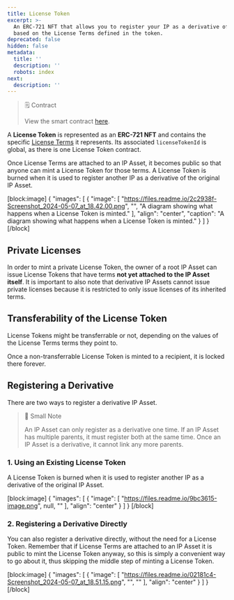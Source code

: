 ```yaml
---
title: License Token
excerpt: >-
  An ERC-721 NFT that allows you to register your IP as a derivative of another,
  based on the License Terms defined in the token.
deprecated: false
hidden: false
metadata:
  title: ''
  description: ''
  robots: index
next:
  description: ''
---
```

> 🗒️ Contract
> 
> View the smart contract [here](https://github.com/storyprotocol/protocol-core-v1/blob/main/contracts/LicenseToken.sol).

A **License Token** is represented as an **ERC-721 NFT** and contains the specific [License Terms](doc:license-terms) it represents. Its associated `licenseTokenId` is global, as there is one License Token contract.

Once License Terms are attached to an IP Asset, it becomes public so that anyone can mint a License Token for those terms. A License Token is burned when it is used to register another IP as a derivative of the original IP Asset.

[block:image]
{
  "images": [
    {
      "image": [
        "https://files.readme.io/2c2938f-Screenshot_2024-05-07_at_18.42.00.png",
        "",
        "A diagram showing what happens when a License Token is minted."
      ],
      "align": "center",
      "caption": "A diagram showing what happens when a License Token is minted."
    }
  ]
}
[/block]


## Private Licenses

In order to mint a private License Token, the owner of a root IP Asset can issue License Tokens that have terms **not yet attached to the IP Asset itself**. It is important to also note that derivative IP Assets cannot issue private licenses because it is restricted to only issue licenses of its inherited terms.

## Transferability of the License Token

License Tokens might be transferrable or not, depending on the values of the License Terms terms they point to.

Once a non-transferrable License Token is minted to a recipient, it is locked there forever.

## Registering a Derivative

There are two ways to register a derivative IP Asset.

> 📘 Small Note
> 
> An IP Asset can only register as a derivative one time. If an IP Asset has multiple parents, it must register both at the same time. Once an IP Asset is a derivative, it cannot link any more parents.

### 1. Using an Existing License Token

A License Token is burned when it is used to register another IP as a derivative of the original IP Asset.

[block:image]
{
  "images": [
    {
      "image": [
        "https://files.readme.io/9bc3615-image.png",
        null,
        ""
      ],
      "align": "center"
    }
  ]
}
[/block]


### 2. Registering a Derivative Directly

You can also register a derivative directly, without the need for a License Token. Remember that if License Terms are attached to an IP Asset it is public to mint the License Token anyway, so this is simply a convenient way to go about it, thus skipping the middle step of minting a License Token.

[block:image]
{
  "images": [
    {
      "image": [
        "https://files.readme.io/02181c4-Screenshot_2024-05-07_at_18.51.15.png",
        "",
        ""
      ],
      "align": "center"
    }
  ]
}
[/block]